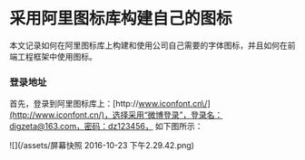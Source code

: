 # 采用阿里图标库构建自己的图标

本文记录如何在阿里图标库上构建和使用公司自己需要的字体图标，并且如何在前端工程框架中使用图标。

### 登录地址

首先，登录到阿里图标库上：[http:\/\/www.iconfont.cn\/](http://www.iconfont.cn/)，选择采用“微博登录”，登录名：digzeta@163.com，密码：dz123456，
如下图所示：

![](/assets/屏幕快照 2016-10-23 下午2.29.42.png)

